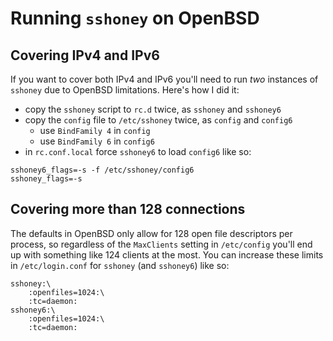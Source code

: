 # Running `sshoney` on OpenBSD

## Covering IPv4 and IPv6

If you want to cover both IPv4 and IPv6 you'll need to run _two_ instances of
`sshoney` due to OpenBSD limitations. Here's how I did it:

- copy the `sshoney` script to `rc.d` twice, as `sshoney` and `sshoney6`
- copy the `config` file to `/etc/sshoney` twice, as `config` and `config6`
  - use `BindFamily 4` in `config`
  - use `BindFamily 6` in `config6`
- in `rc.conf.local` force `sshoney6` to load `config6` like so:

```
sshoney6_flags=-s -f /etc/sshoney/config6
sshoney_flags=-s
```

## Covering more than 128 connections

The defaults in OpenBSD only allow for 128 open file descriptors per process,
so regardless of the `MaxClients` setting in `/etc/config` you'll end up with
something like 124 clients at the most.
You can increase these limits in `/etc/login.conf` for `sshoney` (and
`sshoney6`) like so:

```
sshoney:\
	:openfiles=1024:\
	:tc=daemon:
sshoney6:\
	:openfiles=1024:\
	:tc=daemon:
```
